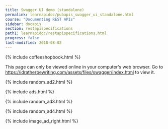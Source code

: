 ```yaml
---
title: Swagger UI demo (standalone)
permalink: learnapidoc/pubapis_swagger_ui_standalone.html
course: "Documenting REST APIs"
sidebar: docapis
section: restapispecifications
path1: learnapidoc/restapispecifications.html
progress: false
last-modified: 2018-08-02
---
```


{% include coffeeshopbook.html %}

<p>This page can only be viewed online in your computer's web browser. Go to <a href="https://idratherbewriting.com/assets/files/swagger/index.html">https://idratherbewriting.com/assets/files/swagger/index.html</a> to view it.</p>

{% include random_ad2.html %}

{% include ads.html %}

{% include random_ad3.html %}

{% include random_ad4.html %}

{% include image_ad_right.html %}
